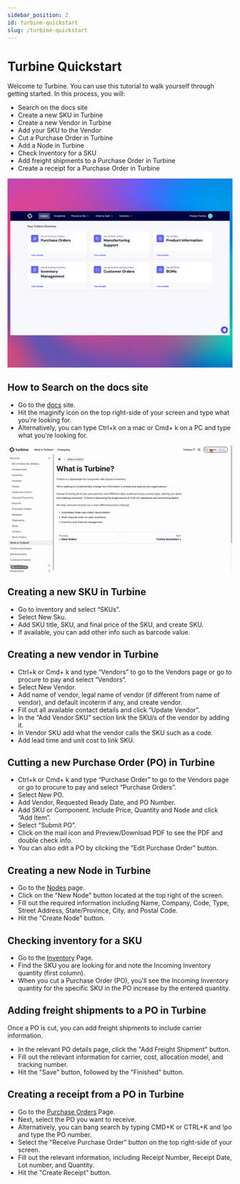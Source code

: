 ```yaml
---
sidebar_position: 2
id: turbine-quickstart
slug: /turbine-quickstart
---
```


# Turbine Quickstart

Welcome to Turbine. You can use this tutorial to walk yourself through getting started. In this process, you will:
* Search on the docs site 
* Create a new SKU in Turbine
* Create a new Vendor in Turbine
* Add your SKU to the Vendor
* Cut a Purchase Order in Turbine
* Add a Node in Turbine
* Check Inventory for a SKU
* Add freight shipments to a Purchase Order in Turbine
* Create a receipt for a Purchase Order in Turbine

![Order Index Page](../static/img/quickstart.png)

## How to Search on the docs site 

* Go to the [docs](https://docs.helloturbine.com/) site.
* Hit the maginify icon on the top right-side of your screen and type what you're looking for.
* Alternatively, you can type Ctrl+k on a mac or Cmd+ k on a PC and type what you're looking for.

![Order Index Page](../static/img/docs_search.gif)

## Creating a new SKU in Turbine

* Go to inventory and select “SKUs”.
* Select New Sku.
* Add SKU title, SKU, and final price of the SKU, and create SKU.
* If available, you can add other info such as barcode value.

## Creating a new vendor in Turbine

* Ctrl+k or Cmd+ k and type “Vendors” to go to the Vendors page or go to procure to pay and select “Vendors”.
* Select New Vendor.
* Add name of vendor, legal name of vendor (if different from name of vendor), and default incoterm if any, and create vendor.
* Fill out all available contact details and click “Update Vendor”.
* In the “Add Vendor SKU” section link the SKU/s of the vendor by adding it. 
* In Vendor SKU add what the vendor calls the SKU such as a code. 
* Add lead time and unit cost to link SKU.

## Cutting a new Purchase Order (PO) in Turbine

* Ctrl+k or Cmd+ k and type “Purchase Order” to go to the Vendors page or go to procure to pay and select “Purchase Orders”.
* Select New PO.
* Add Vendor, Requested Ready Date, and PO Number. 
* Add SKU or Component. Include Price, Quantity and Node and click “Add Item”.
* Select “Submit PO”.
* Click on the mail icon and Preview/Download PDF to see the PDF and double check info. 
* You can also edit a PO by clicking the "Edit Purchase Order" button.

## Creating a new Node in Turbine

* Go to the [Nodes](https://app.helloturbine.com/app/nodes) page.
* Click on the "New Node" button located at the top right of the screen.
* Fill out the required information including Name, Company, Code, Type, Street Address, State/Province, City, and Postal Code.
* Hit the "Create Node" button. 

## Checking inventory for a SKU

* Go to the [Inventory](https://app.helloturbine.com/app/inventory) Page.
* Find the SKU you are looking for and note the Incoming Inventory quantity (first column).
* When you cut a Purchase Order (PO), you'll see the Incoming Inventory quantity for the specific SKU in the PO increase by the entered quantity.

## Adding freight shipments to a PO in Turbine 

Once a PO is cut, you can add freight shipments to include carrier information.
* In the relevant PO details page, click the "Add Freight Shipment" button.
* Fill out the relevant information for carrier, cost, allocation model, and tracking number.
* Hit the "Save" button, followed by the "Finished" button.

## Creating a receipt from a PO in Turbine 

* Go to the [Purchase Orders](https://app.helloturbine.com/app/purchase-orders) Page.
* Next, select the PO you want to receive.
* Alternatively, you can bang search by typing CMD+K or CTRL+K and !po and type the PO number.
* Select the "Receive Purchase Order" button on the top right-side of your screen.
* Fill out the relevant information, including Receipt Number, Receipt Date, Lot number, and Quantity.
* Hit the "Create Receipt" button.  
